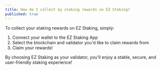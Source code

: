 ```yaml
---
title: How do I collect my staking rewards on EZ Staking?
published: true
---
```


To collect your staking rewards on EZ Staking, simply:

1. Connect your wallet to the EZ Staking App
2. Select the blockchain and validator you'd like to claim rewards from
3. Claim your rewards!

By choosing EZ Staking as your validator, you'll enjoy a stable, secure, and user-friendly staking experience!
